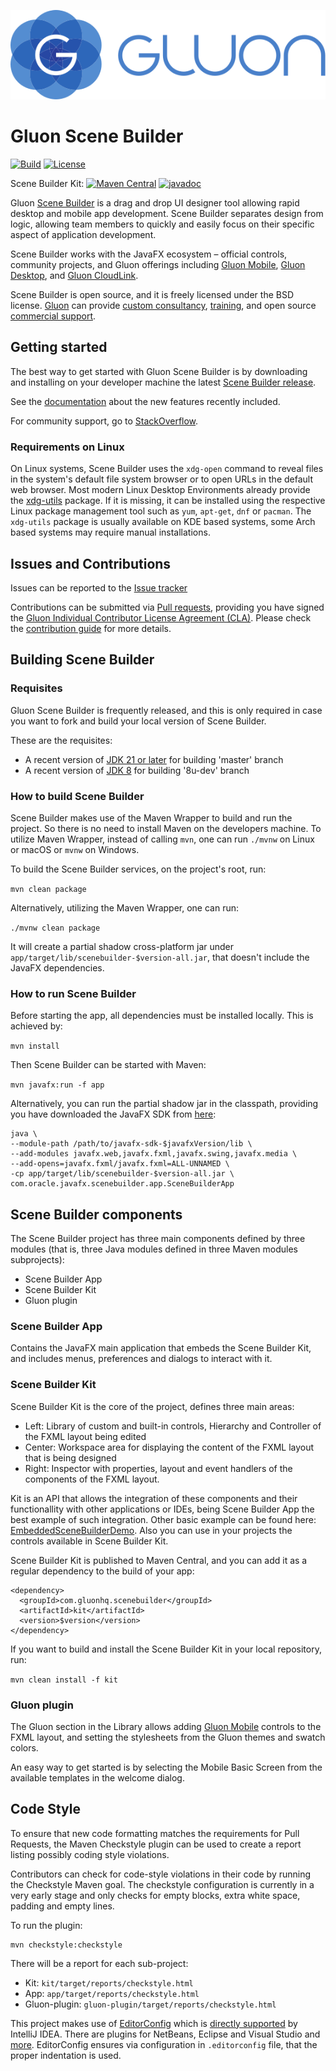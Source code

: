 [![Gluon](.github/assets/gluon_logo.svg)](https://gluonhq.com)

# Gluon Scene Builder #

[![Build](https://github.com/gluonhq/scenebuilder/actions/workflows/build.yml/badge.svg)](https://github.com/gluonhq/scenebuilder/actions/workflows/build.yml)
[![License](https://img.shields.io/github/license/gluonhq/scenebuilder)](https://opensource.org/licenses/GPL-3.0)

Scene Builder Kit: 
[![Maven Central](https://img.shields.io/maven-central/v/com.gluonhq.scenebuilder/kit)](https://search.maven.org/#search|ga|1|com.gluonhq.scenebuilder)
[![javadoc](https://javadoc.io/badge2/com.gluonhq.scenebuilder/kit/javadoc.svg?color=blue)](https://javadoc.io/doc/com.gluonhq.scenebuilder/kit)

Gluon [Scene Builder](http://gluonhq.com/products/scene-builder/) is a drag and drop UI designer tool allowing rapid desktop and mobile app development.
Scene Builder separates design from logic, allowing team members to quickly and easily focus on their specific aspect of application development.

Scene Builder works with the JavaFX ecosystem – official controls, community projects, and Gluon offerings including
[Gluon Mobile](http://gluonhq.com/products/mobile),
[Gluon Desktop](http://gluonhq.com/products/desktop), and
[Gluon CloudLink](http://gluonhq.com/products/cloudlink).

Scene Builder is open source, and it is freely licensed under the BSD license.
[Gluon](http://gluonhq.com) can provide [custom consultancy](http://gluonhq.com/services/consulting/), [training](http://gluonhq.com/services/training/), and open source [commercial support](http://gluonhq.com/services/commercial-support/).

## Getting started ##

The best way to get started with Gluon Scene Builder is by downloading and installing on your developer machine the latest 
[Scene Builder release](http://gluonhq.com/products/scene-builder/#download).

See the [documentation](http://docs.gluonhq.com/scenebuilder/) about the new features recently included.

For community support, go to [StackOverflow](https://stackoverflow.com/questions/tagged/scenebuilder).

### Requirements on Linux ###

On Linux systems, Scene Builder uses the `xdg-open` command to reveal files in the system's default file system browser or to open URLs in the default web browser. Most modern Linux Desktop Environments already provide the [xdg-utils](https://freedesktop.org/wiki/Software/xdg-utils/) package. If it is missing, it can be installed using the respective Linux package management tool such as `yum`, `apt-get`, `dnf` or `pacman`. The `xdg-utils` package is usually available on KDE based systems, some Arch based systems may require manual installations.

## Issues and Contributions ##

Issues can be reported to the [Issue tracker](https://github.com/gluonhq/scenebuilder/issues/)

Contributions can be submitted via [Pull requests](https://github.com/gluonhq/scenebuilder/pulls/), 
providing you have signed the [Gluon Individual Contributor License Agreement (CLA)](https://cla.gluonhq.com). Please check the [contribution guide](CONTRIBUTING.md) for more details.

## Building Scene Builder ##

### Requisites ###

Gluon Scene Builder is frequently released, and this is only required in case you want to fork and build your local version of Scene Builder.

These are the requisites:

* A recent version of [JDK 21 or later](https://www.oracle.com/technetwork/java/javase/downloads/index.html) for building 'master' branch
* A recent version of [JDK 8](https://www.oracle.com/technetwork/java/javase/downloads/jdk8-downloads-2133151.html) for building '8u-dev' branch

### How to build Scene Builder ###

Scene Builder makes use of the Maven Wrapper to build and run the project. So there is no need to install Maven on the developers machine. To utilize Maven Wrapper, instead of calling `mvn`, one can run `./mvnw` on Linux or macOS or `mvnw` on Windows.

To build the Scene Builder services, on the project's root, run:

`mvn clean package`

Alternatively, utilizing the Maven Wrapper, one can run:

`./mvnw clean package`

It will create a partial shadow cross-platform jar under `app/target/lib/scenebuilder-$version-all.jar`, that doesn't include the JavaFX dependencies.

### How to run Scene Builder ###

Before starting the app, all dependencies must be installed locally.
This is achieved by:

`mvn install`

Then Scene Builder can be started with Maven:

`mvn javafx:run -f app`

Alternatively, you can run the partial shadow jar in the classpath, providing you have downloaded the JavaFX SDK from [here](https://gluonhq.com/products/javafx/):

```
java \ 
--module-path /path/to/javafx-sdk-$javafxVersion/lib \
--add-modules javafx.web,javafx.fxml,javafx.swing,javafx.media \
--add-opens=javafx.fxml/javafx.fxml=ALL-UNNAMED \
-cp app/target/lib/scenebuilder-$version-all.jar \
com.oracle.javafx.scenebuilder.app.SceneBuilderApp
```

## Scene Builder components ##

The Scene Builder project has three main components defined by three modules (that is, three Java modules defined in three Maven modules subprojects):

- Scene Builder App
- Scene Builder Kit
- Gluon plugin

### Scene Builder App ###

Contains the JavaFX main application that embeds the Scene Builder Kit, and includes menus, preferences and dialogs to interact with it.

### Scene Builder Kit ###

Scene Builder Kit is the core of the project, defines three main areas: 

- Left: Library of custom and built-in controls, Hierarchy and Controller of the FXML layout being edited
- Center: Workspace area for displaying the content of the FXML layout that is being designed
- Right: Inspector with properties, layout and event handlers of the components of the FXML layout.

Kit is an API that allows the integration of these components and their functionallity with other applications or IDEs, being Scene Builder App the best example of such integration. Other basic example can be found here: [EmbeddedSceneBuilderDemo](https://github.com/gluonhq/EmbeddedSceneBuilderDemo). Also you can use in your projects the controls available in Scene Builder Kit.

Scene Builder Kit is published to Maven Central, and you can add it as a regular dependency to the build of your app:

```
<dependency>
  <groupId>com.gluonhq.scenebuilder</groupId>
  <artifactId>kit</artifactId>
  <version>$version</version>
</dependency>
```

If you want to build and install the Scene Builder Kit in your local repository, run:

`mvn clean install -f kit`

### Gluon plugin ###

The Gluon section in the Library allows adding [Gluon Mobile](http://gluonhq.com/products/mobile) controls to the FXML layout, and setting the stylesheets from the Gluon themes and swatch colors.

An easy way to get started is by selecting the Mobile Basic Screen from the available templates in the welcome dialog.

## Code Style

To ensure that new code formatting matches the requirements for Pull Requests,
the Maven Checkstyle plugin can be used to create a report listing possibly coding 
style violations.

Contributors can check for code-style violations in their code by running the Checkstyle Maven goal. The checkstyle configuration is currently in a very early stage and only checks for empty blocks, extra white space, padding and empty lines.

To run the plugin:

```
mvn checkstyle:checkstyle
```

There will be a report for each sub-project:

* Kit: `kit/target/reports/checkstyle.html`
* App: `app/target/reports/checkstyle.html`
* Gluon-plugin: `gluon-plugin/target/reports/checkstyle.html`

This project makes use of [EditorConfig](https://editorconfig.org/) which is [directly supported](https://editorconfig.org/#pre-installed) by IntelliJ IDEA. There are plugins for NetBeans, Eclipse and Visual Studio and [more](https://editorconfig.org/#download). EditorConfig ensures via configuration in `.editorconfig` file, that the proper indentation is used.
